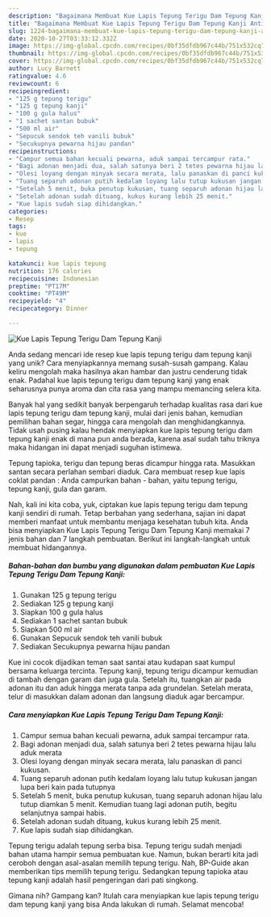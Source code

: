 ```yaml
---
description: "Bagaimana Membuat Kue Lapis Tepung Terigu Dam Tepung Kanji Anti Gagal"
title: "Bagaimana Membuat Kue Lapis Tepung Terigu Dam Tepung Kanji Anti Gagal"
slug: 1224-bagaimana-membuat-kue-lapis-tepung-terigu-dam-tepung-kanji-anti-gagal
date: 2020-10-27T03:33:12.332Z
image: https://img-global.cpcdn.com/recipes/0bf35dfdb967c44b/751x532cq70/kue-lapis-tepung-terigu-dam-tepung-kanji-foto-resep-utama.jpg
thumbnail: https://img-global.cpcdn.com/recipes/0bf35dfdb967c44b/751x532cq70/kue-lapis-tepung-terigu-dam-tepung-kanji-foto-resep-utama.jpg
cover: https://img-global.cpcdn.com/recipes/0bf35dfdb967c44b/751x532cq70/kue-lapis-tepung-terigu-dam-tepung-kanji-foto-resep-utama.jpg
author: Lucy Barnett
ratingvalue: 4.6
reviewcount: 6
recipeingredient:
- "125 g tepung terigu"
- "125 g tepung kanji"
- "100 g gula halus"
- "1 sachet santan bubuk"
- "500 ml air"
- "Sepucuk sendok teh vanili bubuk"
- "Secukupnya pewarna hijau pandan"
recipeinstructions:
- "Campur semua bahan kecuali pewarna, aduk sampai tercampur rata."
- "Bagi adonan menjadi dua, salah satunya beri 2 tetes pewarna hijau lalu aduk merata"
- "Olesi loyang dengan minyak secara merata, lalu panaskan di panci kukusan."
- "Tuang separuh adonan putih kedalam loyang lalu tutup kukusan jangan lupa beri kain pada tutupnya"
- "Setelah 5 menit, buka penutup kukusan, tuang separuh adonan hijau lalu tutup diamkan 5 menit. Kemudian tuang lagi adonan putih, begitu selanjutnya sampai habis."
- "Setelah adonan sudah dituang, kukus kurang lebih 25 menit."
- "Kue lapis sudah siap dihidangkan."
categories:
- Resep
tags:
- kue
- lapis
- tepung

katakunci: kue lapis tepung 
nutrition: 176 calories
recipecuisine: Indonesian
preptime: "PT17M"
cooktime: "PT49M"
recipeyield: "4"
recipecategory: Dinner

---
```



![Kue Lapis Tepung Terigu Dam Tepung Kanji](https://img-global.cpcdn.com/recipes/0bf35dfdb967c44b/751x532cq70/kue-lapis-tepung-terigu-dam-tepung-kanji-foto-resep-utama.jpg)

Anda sedang mencari ide resep kue lapis tepung terigu dam tepung kanji yang unik? Cara menyiapkannya memang susah-susah gampang. Kalau keliru mengolah maka hasilnya akan hambar dan justru cenderung tidak enak. Padahal kue lapis tepung terigu dam tepung kanji yang enak seharusnya punya aroma dan cita rasa yang mampu memancing selera kita.

Banyak hal yang sedikit banyak berpengaruh terhadap kualitas rasa dari kue lapis tepung terigu dam tepung kanji, mulai dari jenis bahan, kemudian pemilihan bahan segar, hingga cara mengolah dan menghidangkannya. Tidak usah pusing kalau hendak menyiapkan kue lapis tepung terigu dam tepung kanji enak di mana pun anda berada, karena asal sudah tahu triknya maka hidangan ini dapat menjadi suguhan istimewa.

Tepung tapioka, terigu dan tepung beras dicampur hingga rata. Masukkan santan secara perlahan sembari diaduk. Cara membuat resep kue lapis coklat pandan : Anda campurkan bahan - bahan, yaitu tepung terigu, tepung kanji, gula dan garam.


Nah, kali ini kita coba, yuk, ciptakan kue lapis tepung terigu dam tepung kanji sendiri di rumah. Tetap berbahan yang sederhana, sajian ini dapat memberi manfaat untuk membantu menjaga kesehatan tubuh kita. Anda bisa menyiapkan Kue Lapis Tepung Terigu Dam Tepung Kanji memakai 7 jenis bahan dan 7 langkah pembuatan. Berikut ini langkah-langkah untuk membuat hidangannya.

<!--inarticleads1-->

##### Bahan-bahan dan bumbu yang digunakan dalam pembuatan Kue Lapis Tepung Terigu Dam Tepung Kanji:

1. Gunakan 125 g tepung terigu
1. Sediakan 125 g tepung kanji
1. Siapkan 100 g gula halus
1. Sediakan 1 sachet santan bubuk
1. Siapkan 500 ml air
1. Gunakan Sepucuk sendok teh vanili bubuk
1. Sediakan Secukupnya pewarna hijau pandan


Kue ini cocok dijadikan teman saat santai atau kudapan saat kumpul bersama keluarga tercinta. Tepung kanji, tepung terigu dicampur kemudian di tambah dengan garam dan juga gula. Setelah itu, tuangkan air pada adonan itu dan aduk hingga merata tanpa ada grundelan. Setelah merata, telur di masukkan dalam adonan dan langsung diaduk agar bercampur. 

<!--inarticleads2-->

##### Cara menyiapkan Kue Lapis Tepung Terigu Dam Tepung Kanji:

1. Campur semua bahan kecuali pewarna, aduk sampai tercampur rata.
1. Bagi adonan menjadi dua, salah satunya beri 2 tetes pewarna hijau lalu aduk merata
1. Olesi loyang dengan minyak secara merata, lalu panaskan di panci kukusan.
1. Tuang separuh adonan putih kedalam loyang lalu tutup kukusan jangan lupa beri kain pada tutupnya
1. Setelah 5 menit, buka penutup kukusan, tuang separuh adonan hijau lalu tutup diamkan 5 menit. Kemudian tuang lagi adonan putih, begitu selanjutnya sampai habis.
1. Setelah adonan sudah dituang, kukus kurang lebih 25 menit.
1. Kue lapis sudah siap dihidangkan.


Tepung terigu adalah tepung serba bisa. Tepung terigu sudah menjadi bahan utama hampir semua pembuatan kue. Namun, bukan berarti kita jadi ceroboh dengan asal-asalan memilih tepung terigu. Nah, BP-Guide akan memberikan tips memilih tepung terigu. Sedangkan tepung tapioka atau tepung kanji adalah hasil pengeringan dari pati singkong. 

Gimana nih? Gampang kan? Itulah cara menyiapkan kue lapis tepung terigu dam tepung kanji yang bisa Anda lakukan di rumah. Selamat mencoba!
